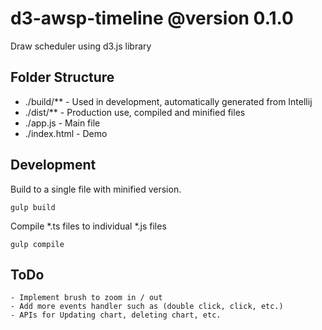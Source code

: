 # d3-awsp-timeline @version 0.1.0
Draw scheduler using d3.js library


## Folder Structure
- ./build/**   - Used in development, automatically generated from Intellij
- ./dist/**    - Production use, compiled and minified files
- ./app.js     - Main file
- ./index.html - Demo

## Development
Build to a single file with minified version. 
```
gulp build
```

Compile *.ts files to individual *.js files
```
gulp compile
```


## ToDo
```
- Implement brush to zoom in / out
- Add more events handler such as (double click, click, etc.)
- APIs for Updating chart, deleting chart, etc.
```